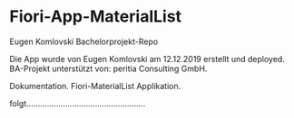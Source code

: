# Fiori-App-MaterialList
Eugen Komlovski Bachelorprojekt-Repo 

Die App wurde von Eugen Komlovski am 12.12.2019 erstellt und deployed.
BA-Projekt unterstützt von: peritia Consulting GmbH.


Dokumentation.
Fiori-MaterialList Applikation.

folgt....................................................
